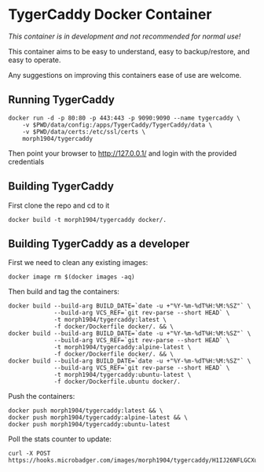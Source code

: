 TygerCaddy Docker Container
===========================

_*This container is in development and not recommended for normal use!*_

This container aims to be easy to understand, easy to backup/restore, and easy to operate.

Any suggestions on improving this containers ease of use are welcome.

Running TygerCaddy
------------------

    docker run -d -p 80:80 -p 443:443 -p 9090:9090 --name tygercaddy \
        -v $PWD/data/config:/apps/TygerCaddy/TygerCaddy/data \
        -v $PWD/data/certs:/etc/ssl/certs \
        morph1904/tygercaddy

Then point your browser to http://127.0.0.1/ and login with the provided credentials

Building TygerCaddy
-------------------

First clone the repo and cd to it

    docker build -t morph1904/tygercaddy docker/.

Building TygerCaddy as a developer
----------------------------------

First we need to clean any existing images:

    docker image rm $(docker images -aq)

Then build and tag the containers:

    docker build --build-arg BUILD_DATE=`date -u +"%Y-%m-%dT%H:%M:%SZ"` \
                 --build-arg VCS_REF=`git rev-parse --short HEAD` \
                 -t morph1904/tygercaddy:latest \
                 -f docker/Dockerfile docker/. && \
    docker build --build-arg BUILD_DATE=`date -u +"%Y-%m-%dT%H:%M:%SZ"` \
                 --build-arg VCS_REF=`git rev-parse --short HEAD` \
                 -t morph1904/tygercaddy:alpine-latest \
                 -f docker/Dockerfile docker/. && \
    docker build --build-arg BUILD_DATE=`date -u +"%Y-%m-%dT%H:%M:%SZ"` \
                 --build-arg VCS_REF=`git rev-parse --short HEAD` \
                 -t morph1904/tygercaddy:ubuntu-latest \
                 -f docker/Dockerfile.ubuntu docker/.

Push the containers:

    docker push morph1904/tygercaddy:latest && \
    docker push morph1904/tygercaddy:alpine-latest && \
    docker push morph1904/tygercaddy:ubuntu-latest

Poll the stats counter to update:

    curl -X POST https://hooks.microbadger.com/images/morph1904/tygercaddy/H1IJ26NFLGCXubTEOCkGpWDam9Q\=
